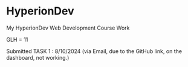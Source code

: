 # HyperionDev
My HyperionDev Web Development Course Work

GLH = 11

Submitted TASK 1 : 8/10/2024 (via Email, due to the GitHub link, on the dashboard, not working.)
